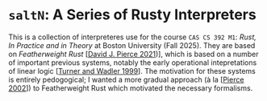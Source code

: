 # `saltN`: A Series of Rusty Interpreters

This is a collection of interpreteres use for the course `CAS CS 392 M1`: *Rust, In Practice and in Theory* at Boston University (Fall 2025).
They are based on *Featherweight Rust* [[David J. Pierce 2021](https://dl.acm.org/doi/10.1145/3443420))], which is based on a number of important previous systems, notably the early operational intepretations of linear logic [[Turner and Wadler 1999](https://www.sciencedirect.com/science/article/pii/S0304397599000547)].
The motivation for these systems is entirely pedogogical; I wanted a more gradual approach (à la [[Pierce 2002](https://www.cis.upenn.edu/~bcpierce/tapl/)]) to Featherweight Rust which motivated the necessary formalisms.
